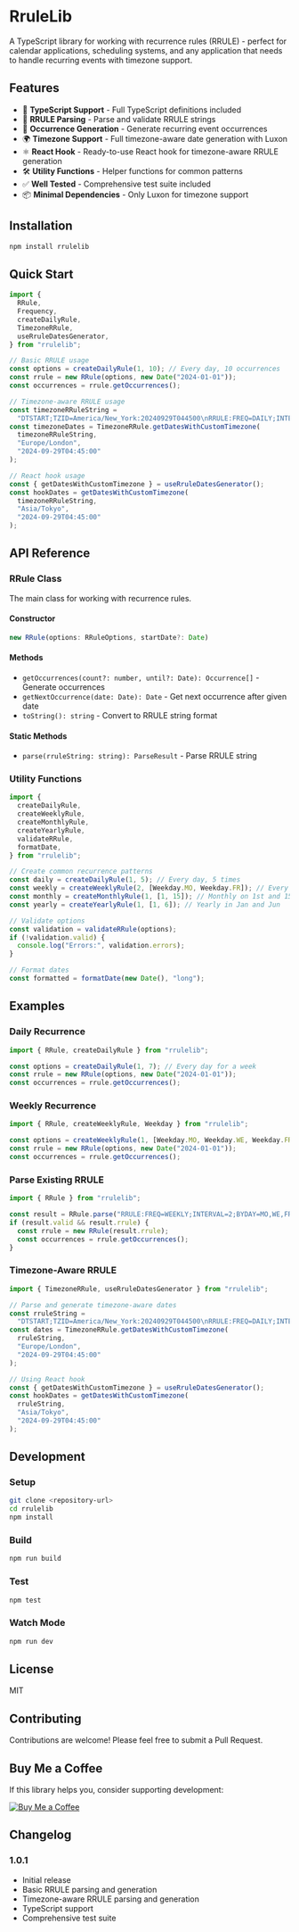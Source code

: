 # RruleLib

A TypeScript library for working with recurrence rules (RRULE) - perfect for calendar applications, scheduling systems, and any application that needs to handle recurring events with timezone support.

## Features

- 🚀 **TypeScript Support** - Full TypeScript definitions included
- 📅 **RRULE Parsing** - Parse and validate RRULE strings
- 🔄 **Occurrence Generation** - Generate recurring event occurrences
- 🌍 **Timezone Support** - Full timezone-aware date generation with Luxon
- ⚛️ **React Hook** - Ready-to-use React hook for timezone-aware RRULE generation
- 🛠️ **Utility Functions** - Helper functions for common patterns
- ✅ **Well Tested** - Comprehensive test suite included
- 📦 **Minimal Dependencies** - Only Luxon for timezone support

## Installation

```bash
npm install rrulelib
```

## Quick Start

```typescript
import {
  RRule,
  Frequency,
  createDailyRule,
  TimezoneRRule,
  useRruleDatesGenerator,
} from "rrulelib";

// Basic RRULE usage
const options = createDailyRule(1, 10); // Every day, 10 occurrences
const rrule = new RRule(options, new Date("2024-01-01"));
const occurrences = rrule.getOccurrences();

// Timezone-aware RRULE usage
const timezoneRRuleString =
  "DTSTART;TZID=America/New_York:20240929T044500\nRRULE:FREQ=DAILY;INTERVAL=1;COUNT=3";
const timezoneDates = TimezoneRRule.getDatesWithCustomTimezone(
  timezoneRRuleString,
  "Europe/London",
  "2024-09-29T04:45:00"
);

// React hook usage
const { getDatesWithCustomTimezone } = useRruleDatesGenerator();
const hookDates = getDatesWithCustomTimezone(
  timezoneRRuleString,
  "Asia/Tokyo",
  "2024-09-29T04:45:00"
);
```

## API Reference

### RRule Class

The main class for working with recurrence rules.

#### Constructor

```typescript
new RRule(options: RRuleOptions, startDate?: Date)
```

#### Methods

- `getOccurrences(count?: number, until?: Date): Occurrence[]` - Generate occurrences
- `getNextOccurrence(date: Date): Date` - Get next occurrence after given date
- `toString(): string` - Convert to RRULE string format

#### Static Methods

- `parse(rruleString: string): ParseResult` - Parse RRULE string

### Utility Functions

```typescript
import {
  createDailyRule,
  createWeeklyRule,
  createMonthlyRule,
  createYearlyRule,
  validateRRule,
  formatDate,
} from "rrulelib";

// Create common recurrence patterns
const daily = createDailyRule(1, 5); // Every day, 5 times
const weekly = createWeeklyRule(2, [Weekday.MO, Weekday.FR]); // Every 2 weeks on Mon/Fri
const monthly = createMonthlyRule(1, [1, 15]); // Monthly on 1st and 15th
const yearly = createYearlyRule(1, [1, 6]); // Yearly in Jan and Jun

// Validate options
const validation = validateRRule(options);
if (!validation.valid) {
  console.log("Errors:", validation.errors);
}

// Format dates
const formatted = formatDate(new Date(), "long");
```

## Examples

### Daily Recurrence

```typescript
import { RRule, createDailyRule } from "rrulelib";

const options = createDailyRule(1, 7); // Every day for a week
const rrule = new RRule(options, new Date("2024-01-01"));
const occurrences = rrule.getOccurrences();
```

### Weekly Recurrence

```typescript
import { RRule, createWeeklyRule, Weekday } from "rrulelib";

const options = createWeeklyRule(1, [Weekday.MO, Weekday.WE, Weekday.FR]);
const rrule = new RRule(options, new Date("2024-01-01"));
const occurrences = rrule.getOccurrences();
```

### Parse Existing RRULE

```typescript
import { RRule } from "rrulelib";

const result = RRule.parse("RRULE:FREQ=WEEKLY;INTERVAL=2;BYDAY=MO,WE,FR");
if (result.valid && result.rrule) {
  const rrule = new RRule(result.rrule);
  const occurrences = rrule.getOccurrences();
}
```

### Timezone-Aware RRULE

```typescript
import { TimezoneRRule, useRruleDatesGenerator } from "rrulelib";

// Parse and generate timezone-aware dates
const rruleString =
  "DTSTART;TZID=America/New_York:20240929T044500\nRRULE:FREQ=DAILY;INTERVAL=1;COUNT=3";
const dates = TimezoneRRule.getDatesWithCustomTimezone(
  rruleString,
  "Europe/London",
  "2024-09-29T04:45:00"
);

// Using React hook
const { getDatesWithCustomTimezone } = useRruleDatesGenerator();
const hookDates = getDatesWithCustomTimezone(
  rruleString,
  "Asia/Tokyo",
  "2024-09-29T04:45:00"
);
```

## Development

### Setup

```bash
git clone <repository-url>
cd rrulelib
npm install
```

### Build

```bash
npm run build
```

### Test

```bash
npm test
```

### Watch Mode

```bash
npm run dev
```

## License

MIT

## Contributing

Contributions are welcome! Please feel free to submit a Pull Request.

## Buy Me a Coffee

If this library helps you, consider supporting development:

[![Buy Me a Coffee](https://img.shields.io/badge/Buy%20me%20a%20coffee-donate-yellow.svg)](https://buymeacoffee.com/hoxtheartist)

## Changelog

### 1.0.1

- Initial release
- Basic RRULE parsing and generation
- Timezone-aware RRULE parsing and generation
- TypeScript support
- Comprehensive test suite
